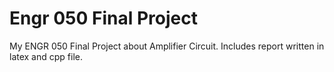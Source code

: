 # Engr 050 Final Project
My ENGR 050 Final Project about Amplifier Circuit.
Includes report written in latex and cpp file.
